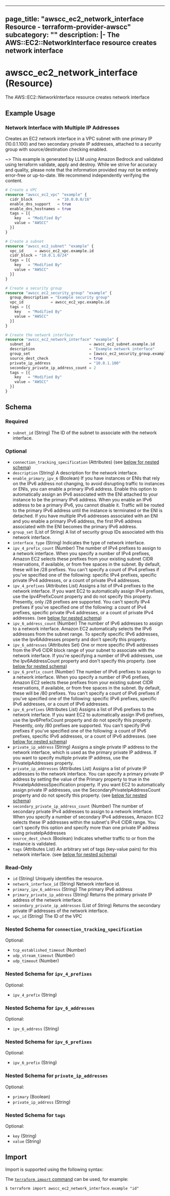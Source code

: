 
---
page_title: "awscc_ec2_network_interface Resource - terraform-provider-awscc"
subcategory: ""
description: |-
  The AWS::EC2::NetworkInterface resource creates network interface
---

# awscc_ec2_network_interface (Resource)

The AWS::EC2::NetworkInterface resource creates network interface

## Example Usage

### Network Interface with Multiple IP Addresses

Creates an EC2 network interface in a VPC subnet with one primary IP (10.0.1.100) and two secondary private IP addresses, attached to a security group with source/destination checking enabled.

~> This example is generated by LLM using Amazon Bedrock and validated using terraform validate, apply and destroy. While we strive for accuracy and quality, please note that the information provided may not be entirely error-free or up-to-date. We recommend independently verifying the content.

```terraform
# Create a VPC
resource "awscc_ec2_vpc" "example" {
  cidr_block           = "10.0.0.0/16"
  enable_dns_support   = true
  enable_dns_hostnames = true
  tags = [{
    key   = "Modified By"
    value = "AWSCC"
  }]
}

# Create a subnet
resource "awscc_ec2_subnet" "example" {
  vpc_id     = awscc_ec2_vpc.example.id
  cidr_block = "10.0.1.0/24"
  tags = [{
    key   = "Modified By"
    value = "AWSCC"
  }]
}

# Create a security group
resource "awscc_ec2_security_group" "example" {
  group_description = "Example security group"
  vpc_id            = awscc_ec2_vpc.example.id
  tags = [{
    key   = "Modified By"
    value = "AWSCC"
  }]
}

# Create the network interface
resource "awscc_ec2_network_interface" "example" {
  subnet_id                          = awscc_ec2_subnet.example.id
  description                        = "Example network interface"
  group_set                          = [awscc_ec2_security_group.example.id]
  source_dest_check                  = true
  private_ip_address                 = "10.0.1.100"
  secondary_private_ip_address_count = 2
  tags = [{
    key   = "Modified By"
    value = "AWSCC"
  }]
}
```

<!-- schema generated by tfplugindocs -->
## Schema

### Required

- `subnet_id` (String) The ID of the subnet to associate with the network interface.

### Optional

- `connection_tracking_specification` (Attributes) (see [below for nested schema](#nestedatt--connection_tracking_specification))
- `description` (String) A description for the network interface.
- `enable_primary_ipv_6` (Boolean) If you have instances or ENIs that rely on the IPv6 address not changing, to avoid disrupting traffic to instances or ENIs, you can enable a primary IPv6 address. Enable this option to automatically assign an IPv6 associated with the ENI attached to your instance to be the primary IPv6 address. When you enable an IPv6 address to be a primary IPv6, you cannot disable it. Traffic will be routed to the primary IPv6 address until the instance is terminated or the ENI is detached. If you have multiple IPv6 addresses associated with an ENI and you enable a primary IPv6 address, the first IPv6 address associated with the ENI becomes the primary IPv6 address.
- `group_set` (List of String) A list of security group IDs associated with this network interface.
- `interface_type` (String) Indicates the type of network interface.
- `ipv_4_prefix_count` (Number) The number of IPv4 prefixes to assign to a network interface. When you specify a number of IPv4 prefixes, Amazon EC2 selects these prefixes from your existing subnet CIDR reservations, if available, or from free spaces in the subnet. By default, these will be /28 prefixes. You can't specify a count of IPv4 prefixes if you've specified one of the following: specific IPv4 prefixes, specific private IPv4 addresses, or a count of private IPv4 addresses.
- `ipv_4_prefixes` (Attributes List) Assigns a list of IPv4 prefixes to the network interface. If you want EC2 to automatically assign IPv4 prefixes, use the Ipv4PrefixCount property and do not specify this property. Presently, only /28 prefixes are supported. You can't specify IPv4 prefixes if you've specified one of the following: a count of IPv4 prefixes, specific private IPv4 addresses, or a count of private IPv4 addresses. (see [below for nested schema](#nestedatt--ipv_4_prefixes))
- `ipv_6_address_count` (Number) The number of IPv6 addresses to assign to a network interface. Amazon EC2 automatically selects the IPv6 addresses from the subnet range. To specify specific IPv6 addresses, use the Ipv6Addresses property and don't specify this property.
- `ipv_6_addresses` (Attributes Set) One or more specific IPv6 addresses from the IPv6 CIDR block range of your subnet to associate with the network interface. If you're specifying a number of IPv6 addresses, use the Ipv6AddressCount property and don't specify this property. (see [below for nested schema](#nestedatt--ipv_6_addresses))
- `ipv_6_prefix_count` (Number) The number of IPv6 prefixes to assign to a network interface. When you specify a number of IPv6 prefixes, Amazon EC2 selects these prefixes from your existing subnet CIDR reservations, if available, or from free spaces in the subnet. By default, these will be /80 prefixes. You can't specify a count of IPv6 prefixes if you've specified one of the following: specific IPv6 prefixes, specific IPv6 addresses, or a count of IPv6 addresses.
- `ipv_6_prefixes` (Attributes List) Assigns a list of IPv6 prefixes to the network interface. If you want EC2 to automatically assign IPv6 prefixes, use the Ipv6PrefixCount property and do not specify this property. Presently, only /80 prefixes are supported. You can't specify IPv6 prefixes if you've specified one of the following: a count of IPv6 prefixes, specific IPv6 addresses, or a count of IPv6 addresses. (see [below for nested schema](#nestedatt--ipv_6_prefixes))
- `private_ip_address` (String) Assigns a single private IP address to the network interface, which is used as the primary private IP address. If you want to specify multiple private IP address, use the PrivateIpAddresses property.
- `private_ip_addresses` (Attributes List) Assigns a list of private IP addresses to the network interface. You can specify a primary private IP address by setting the value of the Primary property to true in the PrivateIpAddressSpecification property. If you want EC2 to automatically assign private IP addresses, use the SecondaryPrivateIpAddressCount property and do not specify this property. (see [below for nested schema](#nestedatt--private_ip_addresses))
- `secondary_private_ip_address_count` (Number) The number of secondary private IPv4 addresses to assign to a network interface. When you specify a number of secondary IPv4 addresses, Amazon EC2 selects these IP addresses within the subnet's IPv4 CIDR range. You can't specify this option and specify more than one private IP address using privateIpAddresses
- `source_dest_check` (Boolean) Indicates whether traffic to or from the instance is validated.
- `tags` (Attributes List) An arbitrary set of tags (key-value pairs) for this network interface. (see [below for nested schema](#nestedatt--tags))

### Read-Only

- `id` (String) Uniquely identifies the resource.
- `network_interface_id` (String) Network interface id.
- `primary_ipv_6_address` (String) The primary IPv6 address
- `primary_private_ip_address` (String) Returns the primary private IP address of the network interface.
- `secondary_private_ip_addresses` (List of String) Returns the secondary private IP addresses of the network interface.
- `vpc_id` (String) The ID of the VPC

<a id="nestedatt--connection_tracking_specification"></a>
### Nested Schema for `connection_tracking_specification`

Optional:

- `tcp_established_timeout` (Number)
- `udp_stream_timeout` (Number)
- `udp_timeout` (Number)


<a id="nestedatt--ipv_4_prefixes"></a>
### Nested Schema for `ipv_4_prefixes`

Optional:

- `ipv_4_prefix` (String)


<a id="nestedatt--ipv_6_addresses"></a>
### Nested Schema for `ipv_6_addresses`

Optional:

- `ipv_6_address` (String)


<a id="nestedatt--ipv_6_prefixes"></a>
### Nested Schema for `ipv_6_prefixes`

Optional:

- `ipv_6_prefix` (String)


<a id="nestedatt--private_ip_addresses"></a>
### Nested Schema for `private_ip_addresses`

Optional:

- `primary` (Boolean)
- `private_ip_address` (String)


<a id="nestedatt--tags"></a>
### Nested Schema for `tags`

Optional:

- `key` (String)
- `value` (String)

## Import

Import is supported using the following syntax:

The [`terraform import` command](https://developer.hashicorp.com/terraform/cli/commands/import) can be used, for example:

```shell
$ terraform import awscc_ec2_network_interface.example "id"
```
